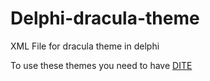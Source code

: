 # Delphi-dracula-theme
XML File for dracula theme in delphi


To use these themes you need to have [DITE](https://github.com/RRUZ/delphi-ide-theme-editor)
